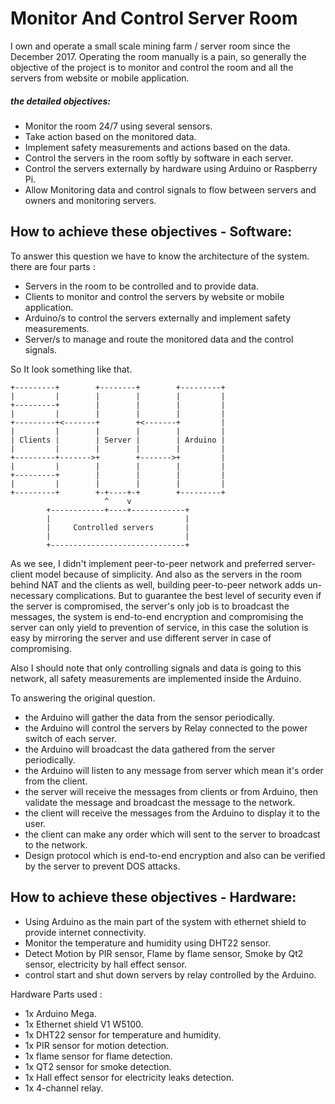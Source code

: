 # Monitor And Control Server Room

I own and operate a small scale mining farm / server room since the December 2017.
Operating the room manually is a pain, so generally the objective of the project is to monitor and control the room and all the servers from website or mobile application.

##### the detailed objectives:

 - Monitor the room 24/7 using several sensors.
 - Take action based on the monitored data.
 - Implement safety measurements and actions based on the data.
 - Control the servers in the room softly by software in each server.
 - Control the servers externally by hardware using Arduino or Raspberry Pi.
 - Allow Monitoring data and control signals to flow between servers and owners and monitoring servers.

## How to achieve these objectives - Software:

 To answer this question we have to know the architecture of the system.
 there are four parts :
   - Servers in the room to be controlled and to provide data.
   - Clients to monitor and control the servers by website or mobile application.
   - Arduino/s to control the servers externally and implement safety measurements.
   - Server/s to manage and route the monitored data and the control signals.

 So It look something like that.
```
+---------+        +--------+        +---------+
|         |        |        |        |         |
+---------+        |        |        |         |
|         |        |        |        |         |
+---------+<-------+        +<-------+         |
|         |        |        |        |         |
| Clients |        | Server |        | Arduino |
|         |        |        |        |         |
+---------+------->+        +------->+         |
|         |        |        |        |         |
+---------+        |        |        |         |
|         |        |        |        |         |
+---------+        +-+----+-+        +---------+
                     ^    v
        +------------+----+------------+
        |                              |
        |     Controlled servers       |
        |                              |
        +------------------------------+

```
As we see, I didn't implement peer-to-peer network and preferred server-client model because of simplicity. And also as the servers in the room behind NAT and the clients as well, building peer-to-peer network adds un-necessary complications.
But to guarantee the best level of security even if the server is compromised, the server's only job is to broadcast the messages, the system is end-to-end encryption and compromising the server can only yield to prevention of service, in this case the solution is easy by mirroring the server and use different server in case of compromising.

Also I should note that only controlling signals and data is going to this network, all safety measurements are implemented inside the Arduino.

 To answering the original question.

 - the Arduino will gather the data from the sensor periodically.
 - the Arduino will control the servers by Relay connected to the power switch of each server.
 - the Arduino will broadcast the data gathered from the server periodically.
 - the Arduino will listen to any message from server which mean it's order from the client.
 - the server will receive the messages from clients or from Arduino, then validate the message and broadcast the message to the network.
 - the client will receive the messages from the Arduino to display it to the user.
 - the client can make any order which will sent to the server to broadcast to the network. 
 - Design protocol which is end-to-end encryption and also can be verified by the server to prevent DOS attacks.

## How to achieve these objectives - Hardware:
 
 - Using Arduino as the main part of the system with ethernet shield to provide internet connectivity.
 - Monitor the temperature and humidity using DHT22 sensor.
 - Detect Motion by PIR sensor, Flame by flame sensor, Smoke by Qt2 sensor, electricity by hall effect sensor.
 - control start and shut down servers by relay controlled by the Arduino.

 Hardware Parts used :
 
  - 1x Arduino Mega.
  - 1x Ethernet shield V1 W5100.
  - 1x DHT22 sensor for temperature and humidity.
  - 1x PIR sensor for motion detection.
  - 1x flame sensor for flame detection.
  - 1x QT2 sensor for smoke detection.
  - 1x Hall effect sensor for electricity leaks detection.
  - 1x 4-channel relay.